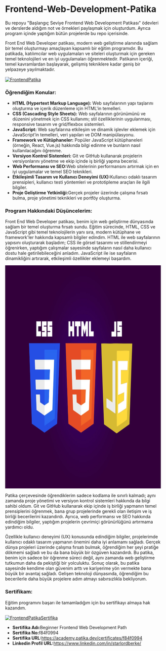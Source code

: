 # Frontend-Web-Development-Patika
Bu repoyu "Başlangıç Seviye Frontend Web Development Patikası" ödevleri ve derslerde aldığım not ve örnekleri paylaşmak için oluşturdum. Ayrıca program içinde yaptığım bütün projelerde bu repo içerisinde.

<p>Front End Web Developer patikası, modern web geliştirme alanında sağlam bir temel oluşturmayı amaçlayan kapsamlı bir eğitim programıdır. Bu patikada, katılımcılar web uygulamaları ve siteleri oluşturmak için gereken temel teknolojileri ve en iyi uygulamaları öğrenmektedir. Patikanın içeriği, temel kavramlardan başlayarak, gelişmiş tekniklere kadar geniş bir yelpazeye yayılmaktadır.</p>

<a href=""><img align="center" src="https://github.com/StarLordBerke4/Frontend-Web-Development-Patika/blob/main/Frontend%20Web%20Development%20Patikas%C4%B1.png" alt="FrontendPatika" height="720" width="1100"/></a>

### Öğrendiğim Konular:
- <b>HTML (Hypertext Markup Language):</b> Web sayfalarının yapı taşlarını oluşturma ve içerik düzenleme için HTML'in temelleri.
- <b>CSS (Cascading Style Sheets):</b> Web sayfalarının görünümünü ve düzenini yönetmek için CSS kullanımı; stil özelliklerinin uygulanması, responsive tasarım ve grid/flexbox sistemleri.
- <b>JavaScript:</b> Web sayfalarına etkileşim ve dinamik işlevler eklemek için JavaScript’in temelleri, veri yapıları ve DOM manipülasyonu.
- <b>Framework ve Kütüphaneler:</b> Popüler JavaScript kütüphaneleri (örneğin, React, Vue.js) hakkında bilgi edinme ve bunların nasıl kullanılacağını öğrenme.
- <b>Versiyon Kontrol Sistemleri:</b> Git ve GitHub kullanarak projelerin versiyonlarını yönetme ve ekip içinde iş birliği yapma becerisi.
- <b>Web Performansı ve SEO:</b>Web sitelerinin performansını artırmak için en iyi uygulamalar ve temel SEO teknikleri.
- <b>Etkileşimli Tasarım ve Kullanıcı Deneyimi (UX):</b>Kullanıcı odaklı tasarım prensipleri, kullanıcı testi yöntemleri ve prototipleme araçları ile ilgili bilgiler.
- <b>Proje Geliştirme Yetkinliği:</b>Gerçek projeler üzerinde çalışma fırsatı bulma, proje yönetimi teknikleri ve portföy oluşturma.

### Program Hakkındaki Düşüncelerim:

<p>Front End Web Developer patikası, benim için web geliştirme dünyasında sağlam bir temel oluşturma fırsatı sundu. Eğitim sürecinde, HTML, CSS ve JavaScript gibi temel teknolojilerin yanı sıra, modern kütüphane ve framework'ler hakkında kapsamlı bilgiler edindim. HTML ile web sayfalarının yapısını oluşturarak başladım; CSS ile görsel tasarımı ve stillendirmeyi öğrenirken, yaptığım çalışmalar sayesinde sayfaların nasıl daha kullanıcı dostu hale getirilebileceğini anladım. JavaScript ile ise sayfaların dinamikliğini artırarak, etkileşimli özellikler eklemeyi başardım.</p>

<a href=""><img align="center" src="https://github.com/StarLordBerke4/Frontend-Web-Development-Patika/blob/main/Frontend%20Teknolojileri.jpg" alt="FrontendTeknolojisi" height="720" width="1100"/></a>

<p>Patika çerçevesinde öğrendiklerim sadece kodlama ile sınırlı kalmadı; aynı zamanda proje yönetimi ve versiyon kontrol sistemleri hakkında da bilgi sahibi oldum. Git ve GitHub kullanarak ekip içinde iş birliği yapmanın temel prensiplerini öğrenmek, bana grup projelerinde gerekli olan iletişim ve iş birliği becerilerini kazandırdı. Ayrıca, web performansı ve SEO hakkında edindiğim bilgiler, yaptığım projelerin çevrimiçi görünürlüğünü artırmama yardımcı oldu.</p>

<p>Özellikle kullanıcı deneyimi (UX) konusunda edindiğim bilgiler, projelerimde kullanıcı odaklı tasarım yapmanın önemini daha iyi anlamamı sağladı. Gerçek dünya projeleri üzerinde çalışma fırsatı bulmak, öğrendiğim her şeyi pratiğe dökmemi sağladı ve bu da bana büyük bir özgüven kazandırdı. Bu patika, benim için sadece bir öğrenme süreci değil, aynı zamanda web geliştirme tutkumun daha da pekiştiği bir yolculuktu. Sonuç olarak, bu patika sayesinde kendime olan güvenim arttı ve kariyerime yön vermekte bana büyük bir avantaj sağladı. Gelişen teknoloji dünyasında, öğrendiğim bu becerilerle daha büyük projelere adım atmayı sabırsızlıkla bekliyorum.</p>

### Sertifikam:
Eğitim programını başarı ile tamamladığım için bu sertifikayı almaya hak kazandım.

<a href=""><img align="center" src="https://github.com/StarLordBerke4/Frontend-Web-Development-Patika/blob/main/Frontend%20Patikas%C4%B1%20Sertifikam.jpg" alt="FrontendPatikaSertifika" height="720" width="1100"/></a>

- <b>Sertifika Adı:</b>Beginner Frontend Web Development Path
- <b>Sertifika No:</b>f84f0994 
- <b>Sertifika URL:</b><a>https://academy.patika.dev/certificates/f84f0994</a> 
- <b>Linkedin Profil URL:</b><a>https://www.linkedin.com/in/starlordberke/</a> 
